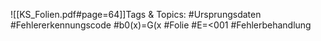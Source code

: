 
![[KS_Folien.pdf#page=64]]Tags & Topics:
   #Ursprungsdaten
   #Fehlererkennungscode
   #b0(x)=G(x
   #Folie
   #E=<001
   #Fehlerbehandlung